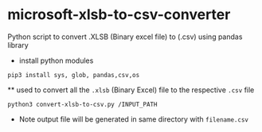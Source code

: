 # microsoft-xlsb-to-csv-converter
Python script to convert .XLSB (Binary excel file) to (.csv) using pandas library

* install python modules 

`pip3 install sys, glob, pandas,csv,os`

** used to convert all the `.xlsb` (Binary Excel) file to the respective `.csv` file

`python3 convert-xlsb-to-csv.py /INPUT_PATH`

* Note output file will be generated in same directory with `filename.csv`